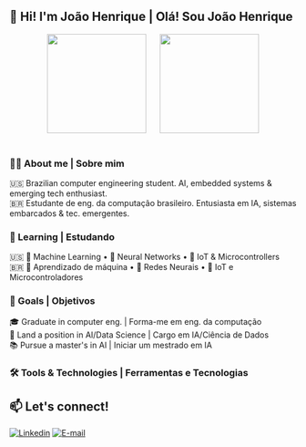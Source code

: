 ## 👋 Hi! I'm João Henrique | Olá! Sou João Henrique 
<div align="center">
  <img height="174" src="https://github-readme-stats.vercel.app/api?username=joaohgp-dev&show_icons=true&theme=gotham&hide_border=true" />
    &nbsp;&nbsp;&nbsp;&nbsp;
  <img height="174" src="https://github-readme-stats.vercel.app/api/top-langs/?username=joaohgp-dev&size_weight=0.5&count_weight=0.5&theme=gotham&layout=compact&card_width=320&hide_border=true" />
</div>
<br>

### 👨‍💻 About me | Sobre mim

🇺🇸 Brazilian computer engineering student. AI, embedded systems & emerging tech enthusiast.  
🇧🇷 Estudante de eng. da computação brasileiro. Entusiasta em IA, sistemas embarcados & tec. emergentes.

### 🌱 Learning | Estudando
🇺🇸 🤖 Machine Learning • 🧠 Neural Networks • 🔌 IoT & Microcontrollers  
🇧🇷 🤖 Aprendizado de máquina • 🧠 Redes Neurais • 🔌 IoT e Microcontroladores  

### 🎯 Goals | Objetivos
🎓 Graduate in computer eng. | Forma-me em eng. da computação<br>
💼 Land a position in AI/Data Science | Cargo em IA/Ciência de Dados<br>
📚 Pursue a master's in AI | Iniciar um mestrado em IA<br>

### 🛠️ Tools & Technologies | Ferramentas e Tecnologias

<!--
#### Languages | Linguagens
  
<img alt="Python" height="40" src="https://devicon-website.vercel.app/api/python/original.svg" />Python<img alt="C++" height="40" src="https://devicon-website.vercel.app/api/cplusplus/original.svg" />C++

#### Frameworks
  
<img alt="Pytorch" height="40" src="https://devicon-website.vercel.app/api/pytorch/original.svg" /><img alt="TensorFlow" height="40" src="https://devicon-website.vercel.app/api/tensorflow/original.svg" /><img alt="Jupyter" height="40" src="https://devicon-website.vercel.app/api/jupyter/original.svg" /><img alt="Numpy" height="40" src="https://devicon-website.vercel.app/api/numpy/original.svg" /><img alt="Pandas" height="40" src="https://devicon-website.vercel.app/api/pandas/original.svg?color=%23F2F2F2" />
-->
<!-- ### 📌 Highlighted Projects (Coming sonn!) -->

## 📫 Let's connect!
[![Linkedin](https://img.shields.io/badge/LinkedIn-0077B5?style=for-the-badge&logo=linkedin&logoColor=white)](https://www.linkedin.com/in/joão-henrique-gomes-pereira-07921831b) [![E-mail](https://img.shields.io/badge/Gmail-D14836?style=for-the-badge&logo=gmail&logoColor=white)](mailto:joaohgpereira@gmail.com)

